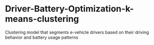 # Driver-Battery-Optimization-k-means-clustering
Clustering model that segments e-vehicle drivers based on their driving behavior and battery usage patterns
